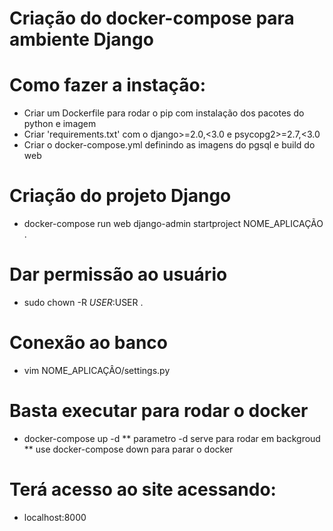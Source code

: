 # Criação do docker-compose para ambiente Django

# Como fazer a instação:
 - Criar um Dockerfile para rodar o pip com instalação dos pacotes do python e imagem
 - Criar 'requirements.txt' com o django>=2.0,<3.0 e psycopg2>=2.7,<3.0
 - Criar o docker-compose.yml definindo as imagens do pgsql e build do web

# Criação do projeto Django
 - docker-compose run web django-admin startproject NOME_APLICAÇÃO .

# Dar permissão ao usuário
 - sudo chown -R $USER:$USER .

# Conexão ao banco
 - vim NOME_APLICAÇÂO/settings.py

# Basta executar para rodar o docker
 - docker-compose up -d
 ** parametro -d serve para rodar em backgroud
 ** use docker-compose down para parar o docker

# Terá acesso ao site acessando:
 - localhost:8000
